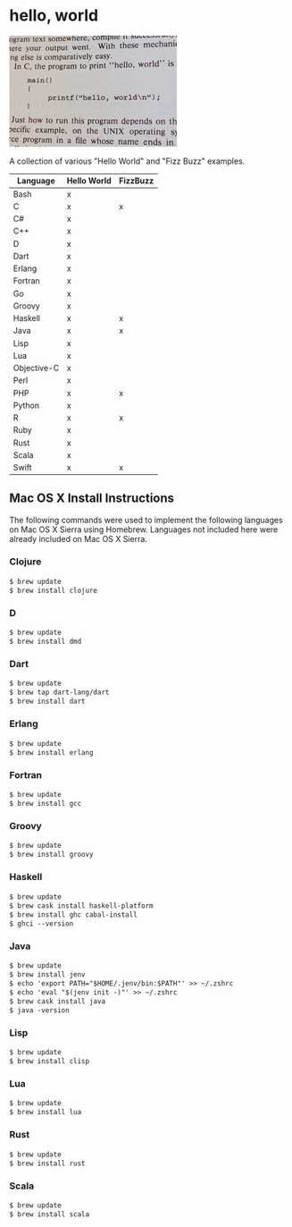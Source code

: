 # hello, world

[![hello, world](https://raw.githubusercontent.com/ezrafree/helloworld/master/hello_world.jpg)](https://github.com/ezrafree/helloworld)

A collection of various "Hello World" and "Fizz Buzz" examples.

| Language | Hello World | FizzBuzz |
| ----------- | - | - |
| Bash        | x |  |
| C           | x | x |
| C#          | x |  |
| C++         | x |  |
| D           | x |  |
| Dart        | x |  |
| Erlang      | x |  |
| Fortran     | x |  |
| Go          | x |  |
| Groovy      | x |  |
| Haskell     | x | x |
| Java        | x | x |
| Lisp        | x |  |
| Lua         | x |  |
| Objective-C | x |  |
| Perl        | x |  |
| PHP         | x | x |
| Python      | x |  |
| R           | x | x |
| Ruby        | x |  |
| Rust        | x |  |
| Scala       | x |  |
| Swift       | x | x |

## Mac OS X Install Instructions

The following commands were used to implement the following languages on Mac OS X Sierra using Homebrew. Languages not included here were already included on Mac OS X Sierra.

### Clojure

    $ brew update
    $ brew install clojure

### D

    $ brew update
    $ brew install dmd

### Dart

    $ brew update
    $ brew tap dart-lang/dart
    $ brew install dart

### Erlang

    $ brew update
    $ brew install erlang

### Fortran

    $ brew update
    $ brew install gcc

### Groovy

    $ brew update
    $ brew install groovy

### Haskell

    $ brew update
    $ brew cask install haskell-platform
    $ brew install ghc cabal-install
    $ ghci --version

### Java

    $ brew update
    $ brew install jenv
    $ echo 'export PATH="$HOME/.jenv/bin:$PATH"' >> ~/.zshrc
    $ echo 'eval "$(jenv init -)"' >> ~/.zshrc
    $ brew cask install java
    $ java -version

### Lisp

    $ brew update
    $ brew install clisp

### Lua

    $ brew update
    $ brew install lua

### Rust

    $ brew update
    $ brew install rust

### Scala

    $ brew update
    $ brew install scala
